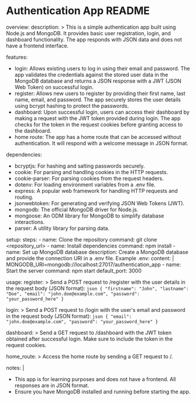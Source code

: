 # Authentication App README

overview:
  description: >
    This is a simple authentication app built using Node.js and MongoDB. It provides basic user registration, login, and dashboard functionality. The app responds with JSON data and does not have a frontend interface.

features:
  - login: Allows existing users to log in using their email and password. The app validates the credentials against the stored user data in the MongoDB database and returns a JSON response with a JWT (JSON Web Token) on successful login.
  - register: Allows new users to register by providing their first name, last name, email, and password. The app securely stores the user details using bcrypt hashing to protect the passwords.
  - dashboard: Upon successful login, users can access their dashboard by making a request with the JWT token provided during login. The app checks for the token in the request cookies before granting access to the dashboard.
  - home route: The app has a home route that can be accessed without authentication. It will respond with a welcome message in JSON format.

dependencies:
  - bcryptjs: For hashing and salting passwords securely.
  - cookie: For parsing and handling cookies in the HTTP requests.
  - cookie-parser: For parsing cookies from the request headers.
  - dotenv: For loading environment variables from a .env file.
  - express: A popular web framework for handling HTTP requests and routing.
  - jsonwebtoken: For generating and verifying JSON Web Tokens (JWT).
  - mongodb: The official MongoDB driver for Node.js.
  - mongoose: An ODM library for MongoDB to simplify database interactions.
  - parser: A utility library for parsing data.

setup:
  steps:
    - name: Clone the repository
      command: git clone <repository_url>
    - name: Install dependencies
      command: npm install
    - name: Set up MongoDB database
      description: Create a MongoDB database and provide the connection URI in a .env file. Example .env:
      content: |
        MONGODB_URI=mongodb://localhost:27017/authentication_app
    - name: Start the server
      command: npm start
  default_port: 3000

usage:
  register: >
    Send a POST request to /register with the user details in the request body (JSON format):
    ```json
    {
      "firstname": "John",
      "lastname": "Doe",
      "email": "john.doe@example.com",
      "password": "your_password_here"
    }
    ```

  login: >
    Send a POST request to /login with the user's email and password in the request body (JSON format):
    ```json
    {
      "email": "john.doe@example.com",
      "password": "your_password_here"
    }
    ```

  dashboard: >
    Send a GET request to /dashboard with the JWT token obtained after successful login. Make sure to include the token in the request cookies.

  home_route: >
    Access the home route by sending a GET request to /.

notes: |
  - This app is for learning purposes and does not have a frontend. All responses are in JSON format.
  - Ensure you have MongoDB installed and running before starting the app.

